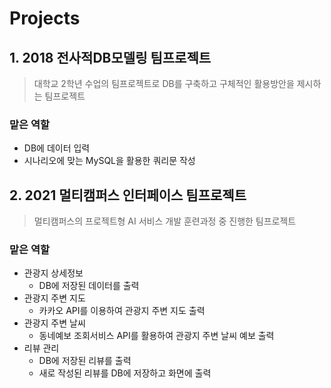# Projects

## 1. 2018 전사적DB모델링 팀프로젝트
> 대학교 2학년 수업의 팀프로젝트로 DB를 구축하고 구체적인 활용방안을 제시하는 팀프로젝트
### 맡은 역할
- DB에 데이터 입력
- 시나리오에 맞는 MySQL을 활용한 쿼리문 작성

## 2. 2021 멀티캠퍼스 인터페이스 팀프로젝트
> 멀티캠퍼스의 프로젝트형 AI 서비스 개발 훈련과정 중 진행한 팀프로젝트
### 맡은 역할
-  관광지 상세정보
    - DB에 저장된 데이터를 출력
-  관광지 주변 지도
    -  카카오 API를 이용하여 관광지 주변 지도 출력
-  관광지 주변 날씨
    - 동네예보 조회서비스 API를 활용하여 관광지 주변 날씨 예보 출력
- 리뷰 관리
    - DB에 저장된 리뷰를 출력
    - 새로 작성된 리뷰를 DB에 저장하고 화면에 출력
